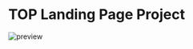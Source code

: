 # TOP Landing Page Project

![preview](https://user-images.githubusercontent.com/77180524/209416421-fde83110-c04c-4f2a-b8e9-864a053e58e5.png)

